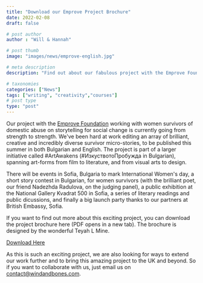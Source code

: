 ```yaml
---
title: "Download our Emprove Project Brochure"
date: 2022-02-08
draft: false

# post author
author : "Will & Hannah"

# post thumb
image: "images/news/emprove-english.jpg"

# meta description
description: "Find out about our fabulous project with the Emprove Foundation"

# taxonomies
categories: ["News"]
tags: ["writing", "creativity","courses"]
# post type
type: "post"
---
```

Our project with the [Emprove Foundation](https://emproveproject.eu/) working with women survivors of domestic abuse on storytelling for social change is currently going from strength to strength. We've been hard at work editing an array of brilliant, creative and incredibly diverse survivor micro-stories, to be published this summer in both Bulgarian and English.  The project is part of a larger initiative called #ArtAwakens (\#ИзкуствотоПробужда in Bulgarian), spanning art-forms from film to literature, and from visual arts to design. 

There will be events in Sofia, Bulgaria to mark International Women's day, a short story contest in Bulgarian, for women survivors (with the brilliant poet, our friend Nadezhda Radulova, on the judging panel), a public exhibition at the National Gallery Kvadrat 500 in Sofia, a series of literary readings and public dicussions, and finally a big launch party thanks to our partners at British Embassy, Sofia. 

If you want to find out more about this exciting project, you can download the project brochure here (PDF opens in a new tab). The brochure is designed by the wonderful Teyah L Mine.

<a href="/docs/Emprove-English.pdf" class="btn btn-main-2" target="_blank">Download Here<i class="ti-angle-right ml-3"></i></a>

As this is such an exciting project, we are also looking for ways to extend our work further and to bring this amazing project to the UK and beyond. So if you want to collaborate with us, just email us on contact@windandbones.com. 